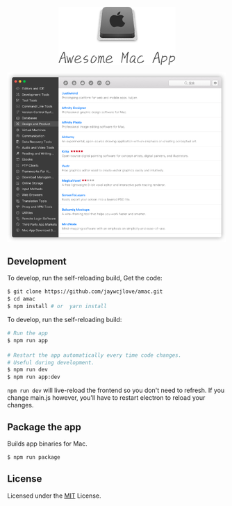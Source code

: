 
<p align="center"><a href='https://github.com/jaywcjlove/amac'><img alt="reactide" src="./icns/logo.png"></a></p>

<p align="center"><a href='https://github.com/jaywcjlove/amac'><img alt="reactide" src="./icns/app.png"></a></p>

## Development

To develop, run the self-reloading build, Get the code:

```bash
$ git clone https://github.com/jaywcjlove/amac.git
$ cd amac
$ npm install # or  yarn install
```

To develop, run the self-reloading build:

```bash
# Run the app
$ npm run app

# Restart the app automatically every time code changes. 
# Useful during development.
$ npm run dev
$ npm run app:dev
```

`npm run dev` will live-reload the frontend so you don't need to refresh. If you change main.js however, you'll have to restart electron to reload your changes.

## Package the app

Builds app binaries for Mac.

```bash
$ npm run package
```

## License

Licensed under the [MIT](./LICENSE) License.
